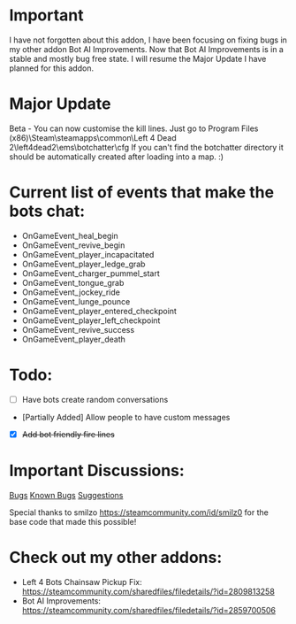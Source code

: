 # Important
I have not forgotten about this addon, I have been focusing on fixing bugs in my other addon Bot AI Improvements. Now that Bot AI Improvements is in a stable and mostly bug free state. I will resume the Major Update I have planned for this addon.

# Major Update
Beta - You can now customise the kill lines. Just go to Program Files (x86)\Steam\steamapps\common\Left 4 Dead 2\left4dead2\ems\botchatter\cfg
If you can't find the botchatter directory it should be automatically created after loading into a map. :)

# Current list of events that make the bots chat:
- OnGameEvent_heal_begin
- OnGameEvent_revive_begin
- OnGameEvent_player_incapacitated
- OnGameEvent_player_ledge_grab
- OnGameEvent_charger_pummel_start
- OnGameEvent_tongue_grab
- OnGameEvent_jockey_ride
- OnGameEvent_lunge_pounce
- OnGameEvent_player_entered_checkpoint
- OnGameEvent_player_left_checkpoint
- OnGameEvent_revive_success
- OnGameEvent_player_death

# Todo:
- [ ] Have bots create random conversations
- [Partially Added] Allow people to have custom messages
- [x] ~~Add bot friendly fire lines~~

# Important Discussions:
[Bugs](https://steamcommunity.com/workshop/filedetails/discussion/2857764764/3421068324000527997/)
[Known Bugs](https://steamcommunity.com/workshop/filedetails/discussion/2857764764/3421068324000525930/)
[Suggestions](https://steamcommunity.com/workshop/filedetails/discussion/2857764764/3421068324000534236/)

Special thanks to smilzo https://steamcommunity.com/id/smilz0 for the base code that made this possible!

# Check out my other addons:
- Left 4 Bots Chainsaw Pickup Fix: https://steamcommunity.com/sharedfiles/filedetails/?id=2809813258
- Bot AI Improvements: https://steamcommunity.com/sharedfiles/filedetails/?id=2859700506
